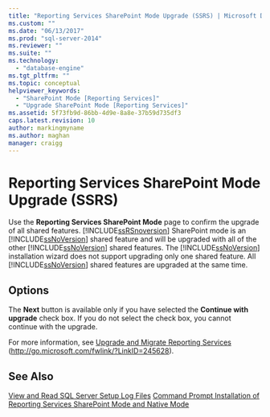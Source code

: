 ```yaml
---
title: "Reporting Services SharePoint Mode Upgrade (SSRS) | Microsoft Docs"
ms.custom: ""
ms.date: "06/13/2017"
ms.prod: "sql-server-2014"
ms.reviewer: ""
ms.suite: ""
ms.technology: 
  - "database-engine"
ms.tgt_pltfrm: ""
ms.topic: conceptual
helpviewer_keywords: 
  - "SharePoint Mode [Reporting Services]"
  - "Upgrade SharePoint Mode [Reporting Services]"
ms.assetid: 5f73fb9d-86bb-4d9e-8a8e-37b59d735df3
caps.latest.revision: 10
author: markingmyname
ms.author: maghan
manager: craigg
---
```

# Reporting Services SharePoint Mode Upgrade (SSRS)
  Use the **Reporting Services SharePoint Mode** page to confirm the upgrade of all shared features. [!INCLUDE[ssRSnoversion](../../includes/ssrsnoversion-md.md)] SharePoint mode is an [!INCLUDE[ssNoVersion](../../includes/ssnoversion-md.md)] shared feature and will be upgraded with all of the other [!INCLUDE[ssNoVersion](../../includes/ssnoversion-md.md)] shared features. The [!INCLUDE[ssNoVersion](../../includes/ssnoversion-md.md)] installation wizard does not support upgrading only one shared feature. All [!INCLUDE[ssNoVersion](../../includes/ssnoversion-md.md)] shared features are upgraded at the same time.  
  
## Options  
 The **Next** button is available only if you have selected the **Continue with upgrade** check box. If you do not select the check box, you cannot continue with the upgrade.  
  
 For more information, see [Upgrade and Migrate Reporting Services](http://go.microsoft.com/fwlink/?LinkID=245628) (http://go.microsoft.com/fwlink/?LinkID=245628).  
  
## See Also  
 [View and Read SQL Server Setup Log Files](http://technet.microsoft.com/library/ms143702\(v=sql.110\).aspx)   
 [Command Prompt Installation of Reporting Services SharePoint Mode and Native Mode](http://go.microsoft.com/fwlink/?LinkId=217620)  
  
  
